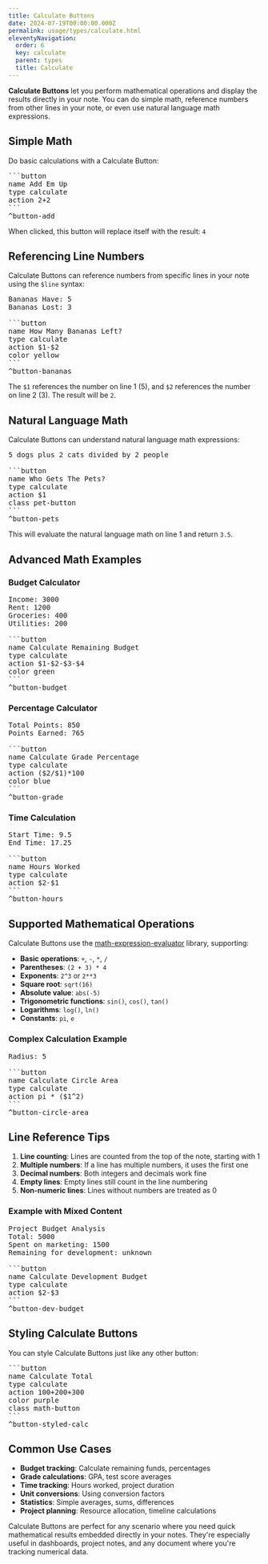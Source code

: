 ```yaml
---
title: Calculate Buttons
date: 2024-07-19T00:00:00.000Z
permalink: usage/types/calculate.html
eleventyNavigation:
  order: 6
  key: calculate
  parent: types
  title: Calculate
---
```


**Calculate Buttons** let you perform mathematical operations and display the results directly in your note. You can do simple math, reference numbers from other lines in your note, or even use natural language math expressions.

## Simple Math

Do basic calculations with a Calculate Button:

<pre>
```button
name Add Em Up
type calculate
action 2+2
```
^button-add
</pre>

When clicked, this button will replace itself with the result: `4`

## Referencing Line Numbers

Calculate Buttons can reference numbers from specific lines in your note using the `$line` syntax:

<pre>
Bananas Have: 5  
Bananas Lost: 3

```button
name How Many Bananas Left?
type calculate
action $1-$2
color yellow
```
^button-bananas
</pre>

The `$1` references the number on line 1 (5), and `$2` references the number on line 2 (3). The result will be `2`.

## Natural Language Math

Calculate Buttons can understand natural language math expressions:

<pre>
5 dogs plus 2 cats divided by 2 people

```button
name Who Gets The Pets?
type calculate
action $1
class pet-button
```
^button-pets
</pre>

This will evaluate the natural language math on line 1 and return `3.5`.

## Advanced Math Examples

### Budget Calculator
<pre>
Income: 3000
Rent: 1200  
Groceries: 400
Utilities: 200

```button
name Calculate Remaining Budget
type calculate
action $1-$2-$3-$4
color green
```
^button-budget
</pre>

### Percentage Calculator
<pre>
Total Points: 850
Points Earned: 765

```button
name Calculate Grade Percentage
type calculate  
action ($2/$1)*100
color blue
```
^button-grade
</pre>

### Time Calculation
<pre>
Start Time: 9.5
End Time: 17.25

```button
name Hours Worked
type calculate
action $2-$1
```
^button-hours
</pre>

## Supported Mathematical Operations

Calculate Buttons use the [math-expression-evaluator](https://github.com/bugwheels94/math-expression-evaluator) library, supporting:

- **Basic operations**: `+`, `-`, `*`, `/`
- **Parentheses**: `(2 + 3) * 4`
- **Exponents**: `2^3` or `2**3`
- **Square root**: `sqrt(16)`
- **Absolute value**: `abs(-5)`
- **Trigonometric functions**: `sin()`, `cos()`, `tan()`
- **Logarithms**: `log()`, `ln()`
- **Constants**: `pi`, `e`

### Complex Calculation Example
<pre>
Radius: 5

```button
name Calculate Circle Area
type calculate
action pi * ($1^2)
```
^button-circle-area
</pre>

## Line Reference Tips

1. **Line counting**: Lines are counted from the top of the note, starting with 1
2. **Multiple numbers**: If a line has multiple numbers, it uses the first one
3. **Decimal numbers**: Both integers and decimals work fine
4. **Empty lines**: Empty lines still count in the line numbering
5. **Non-numeric lines**: Lines without numbers are treated as 0

### Example with Mixed Content
<pre>
Project Budget Analysis
Total: 5000
Spent on marketing: 1500
Remaining for development: unknown

```button
name Calculate Development Budget
type calculate
action $2-$3
```
^button-dev-budget
</pre>

## Styling Calculate Buttons

You can style Calculate Buttons just like any other button:

<pre>
```button
name Calculate Total
type calculate
action 100+200+300
color purple
class math-button
```
^button-styled-calc
</pre>

## Common Use Cases

- **Budget tracking**: Calculate remaining funds, percentages
- **Grade calculations**: GPA, test score averages
- **Time tracking**: Hours worked, project duration
- **Unit conversions**: Using conversion factors
- **Statistics**: Simple averages, sums, differences
- **Project planning**: Resource allocation, timeline calculations

Calculate Buttons are perfect for any scenario where you need quick mathematical results embedded directly in your notes. They're especially useful in dashboards, project notes, and any document where you're tracking numerical data.